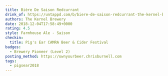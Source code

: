 ```yaml
---
title: Bière De Saison Redcurrant
drink_of: https://untappd.com/b/biere-de-saison-redcurrant-the-kernel-brewery/2931023
authors: The Kernel Brewery
date: 2018-12-04T17:58:49+0000
rating: 4.5
style: Farmhouse Ale - Saison
checkin:
  title: Pig's Ear CAMRA Beer & Cider Festival
badges:
  - Brewery Pioneer (Level 2)
posting_method: https://ownyourbeer.chrisburnell.com
tags:
  - pigsear2018
---
```

